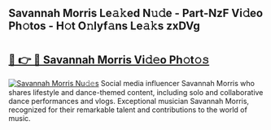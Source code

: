 ## Savannah Morris Le𝚊𝚔ed N𝚞𝚍e - Part-NzF Vi𝚍eo Ph𝚘tos - H𝚘t O𝚗lyf𝚊ns Le𝚊𝚔s zxDVg

# <h2><a href="http://hf4i6q1.feru.top/?c=Savannah+Morris">🔗 👉 🔴 Savannah Morris Vi𝚍𝚎o Ph𝚘t𝚘𝚜</a></h2>

[![Savannah Morris Nu𝚍𝚎s](https://i.imgur.com/0TWrTi3.gif)](http://hf4i6q1.feru.top/?c=Savannah+Morris)
Social media influencer Savannah Morris who shares lifestyle and dance-themed content, including solo and collaborative dance performances and vlogs. Exceptional musician Savannah Morris, recognized for their remarkable talent and contributions to the world of music. 

